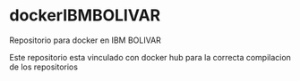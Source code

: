 # dockerIBMBOLIVAR
Repositorio para docker en IBM BOLIVAR

Este repositorio esta vinculado con docker hub para la correcta compilacion de los repositorios
